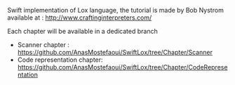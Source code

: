Swift implementation of Lox language, the tutorial is made by Bob Nystrom available at : http://www.craftinginterpreters.com/

Each chapter will be available in a dedicated branch

* Scanner chapter : https://github.com/AnasMostefaoui/SwiftLox/tree/Chapter/Scanner
* Code representation chapter: https://github.com/AnasMostefaoui/SwiftLox/tree/Chapter/CodeRepresentation

